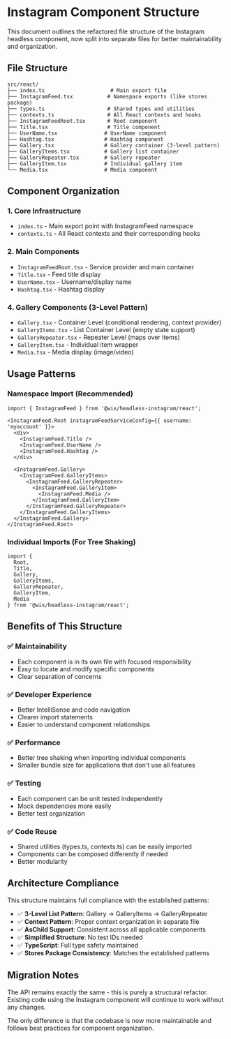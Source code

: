 # Instagram Component Structure

This document outlines the refactored file structure of the Instagram headless component, now split into separate files for better maintainability and organization.

## File Structure

```
src/react/
├── index.ts                     # Main export file
├── InstagramFeed.tsx           # Namespace exports (like stores package)
├── types.ts                    # Shared types and utilities
├── contexts.ts                 # All React contexts and hooks
├── InstagramFeedRoot.tsx       # Root component
├── Title.tsx                   # Title component
├── UserName.tsx               # UserName component
├── Hashtag.tsx                # Hashtag component
├── Gallery.tsx                # Gallery container (3-level pattern)
├── GalleryItems.tsx           # Gallery list container
├── GalleryRepeater.tsx        # Gallery repeater
├── GalleryItem.tsx            # Individual gallery item
└── Media.tsx                  # Media component
```

## Component Organization

### 1. **Core Infrastructure**
- `index.ts` - Main export point with InstagramFeed namespace
- `contexts.ts` - All React contexts and their corresponding hooks

### 2. **Main Components**
- `InstagramFeedRoot.tsx` - Service provider and main container
- `Title.tsx` - Feed title display
- `UserName.tsx` - Username/display name
- `Hashtag.tsx` - Hashtag display

### 4. **Gallery Components (3-Level Pattern)**
- `Gallery.tsx` - Container Level (conditional rendering, context provider)
- `GalleryItems.tsx` - List Container Level (empty state support)
- `GalleryRepeater.tsx` - Repeater Level (maps over items)
- `GalleryItem.tsx` - Individual item wrapper
- `Media.tsx` - Media display (image/video)

## Usage Patterns

### Namespace Import (Recommended)
```tsx
import { InstagramFeed } from '@wix/headless-instagram/react';

<InstagramFeed.Root instagramFeedServiceConfig={{ username: 'myaccount' }}>
  <div>
    <InstagramFeed.Title />
    <InstagramFeed.UserName />
    <InstagramFeed.Hashtag />
  </div>

  <InstagramFeed.Gallery>
    <InstagramFeed.GalleryItems>
      <InstagramFeed.GalleryRepeater>
        <InstagramFeed.GalleryItem>
          <InstagramFeed.Media />
        </InstagramFeed.GalleryItem>
      </InstagramFeed.GalleryRepeater>
    </InstagramFeed.GalleryItems>
  </InstagramFeed.Gallery>
</InstagramFeed.Root>
```

### Individual Imports (For Tree Shaking)
```tsx
import {
  Root,
  Title,
  Gallery,
  GalleryItems,
  GalleryRepeater,
  GalleryItem,
  Media
} from '@wix/headless-instagram/react';
```

## Benefits of This Structure

### ✅ **Maintainability**
- Each component is in its own file with focused responsibility
- Easy to locate and modify specific components
- Clear separation of concerns

### ✅ **Developer Experience**
- Better IntelliSense and code navigation
- Clearer import statements
- Easier to understand component relationships

### ✅ **Performance**
- Better tree shaking when importing individual components
- Smaller bundle size for applications that don't use all features

### ✅ **Testing**
- Each component can be unit tested independently
- Mock dependencies more easily
- Better test organization

### ✅ **Code Reuse**
- Shared utilities (types.ts, contexts.ts) can be easily imported
- Components can be composed differently if needed
- Better modularity

## Architecture Compliance

This structure maintains full compliance with the established patterns:

- ✅ **3-Level List Pattern**: Gallery → GalleryItems → GalleryRepeater
- ✅ **Context Pattern**: Proper context organization in separate file
- ✅ **AsChild Support**: Consistent across all applicable components
- ✅ **Simplified Structure**: No test IDs needed
- ✅ **TypeScript**: Full type safety maintained
- ✅ **Stores Package Consistency**: Matches the established patterns

## Migration Notes

The API remains exactly the same - this is purely a structural refactor. Existing code using the Instagram component will continue to work without any changes.

The only difference is that the codebase is now more maintainable and follows best practices for component organization.

